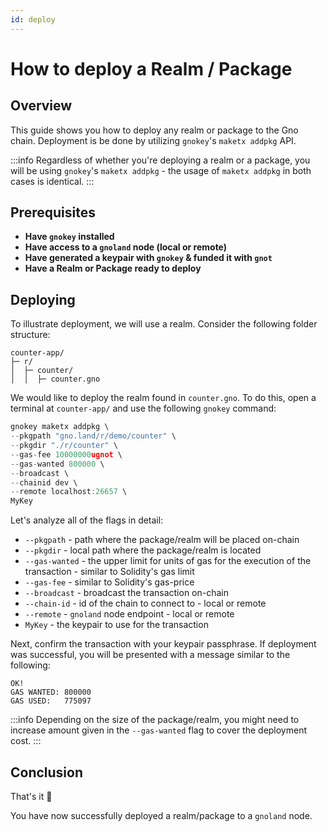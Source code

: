 ```yaml
---
id: deploy
---
```


# How to deploy a Realm / Package

## Overview

This guide shows you how to deploy any realm or package to the Gno chain. Deployment is be done by utilizing `gnokey`'s `maketx addpkg` API.

:::info
Regardless of whether you're deploying a realm or a package, you will be using `gnokey`'s `maketx addpkg` - the usage of `maketx addpkg` in both cases is identical. 
:::

## Prerequisites

- **Have `gnokey` installed**
- **Have access to a `gnoland` node (local or remote)**
- **Have generated a keypair with `gnokey` & funded it with `gnot`**
- **Have a Realm or Package ready to deploy**

## Deploying

To illustrate deployment, we will use a realm. Consider the following folder structure:

```
counter-app/
├─ r/
│  ├─ counter/
│  │  ├─ counter.gno
```

We would like to deploy the realm found in `counter.gno`. To do this, open a terminal at `counter-app/` and use the following `gnokey` command:

```go
gnokey maketx addpkg \
--pkgpath "gno.land/r/demo/counter" \
--pkgdir "./r/counter" \
--gas-fee 10000000ugnot \
--gas-wanted 800000 \
--broadcast \
--chainid dev \
--remote localhost:26657 \
MyKey
```

Let's analyze all of the flags in detail:
- `--pkgpath` - path where the package/realm will be placed on-chain
- `--pkgdir` - local path where the package/realm is located
- `--gas-wanted` - the upper limit for units of gas for the execution of the transaction - similar to Solidity's gas limit
- `--gas-fee` - similar to Solidity's gas-price
- `--broadcast` - broadcast the transaction on-chain
- `--chain-id` - id of the chain to connect to - local or remote
- `--remote` - `gnoland` node endpoint - local or remote
- `MyKey` - the keypair to use for the transaction

Next, confirm the transaction with your keypair passphrase. If deployment was successful, you will be presented with a message similar to the following:

```
OK!
GAS WANTED: 800000
GAS USED:   775097
```

:::info
Depending on the size of the package/realm, you might need to increase amount given in the `--gas-wanted` flag to cover the deployment cost.
:::

## Conclusion

That's it 🎉

You have now successfully deployed a realm/package to a `gnoland` node. 
